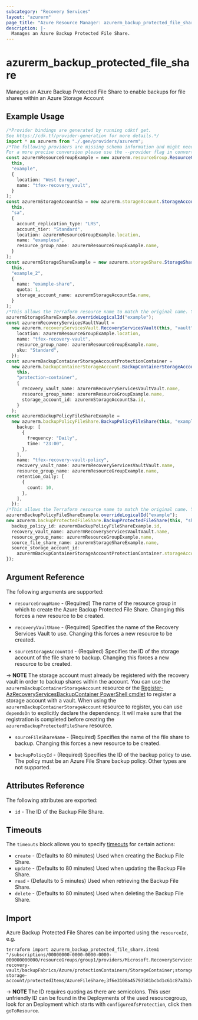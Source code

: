 ```yaml
---
subcategory: "Recovery Services"
layout: "azurerm"
page_title: "Azure Resource Manager: azurerm_backup_protected_file_share"
description: |-
  Manages an Azure Backup Protected File Share.
---
```


# azurerm\_backup\_protected\_file\_share

Manages an Azure Backup Protected File Share to enable backups for file shares within an Azure Storage Account

## Example Usage

```typescript
/*Provider bindings are generated by running cdktf get.
See https://cdk.tf/provider-generation for more details.*/
import * as azurerm from "./.gen/providers/azurerm";
/*The following providers are missing schema information and might need manual adjustments to synthesize correctly: azurerm.
For a more precise conversion please use the --provider flag in convert.*/
const azurermResourceGroupExample = new azurerm.resourceGroup.ResourceGroup(
  this,
  "example",
  {
    location: "West Europe",
    name: "tfex-recovery_vault",
  }
);
const azurermStorageAccountSa = new azurerm.storageAccount.StorageAccount(
  this,
  "sa",
  {
    account_replication_type: "LRS",
    account_tier: "Standard",
    location: azurermResourceGroupExample.location,
    name: "examplesa",
    resource_group_name: azurermResourceGroupExample.name,
  }
);
const azurermStorageShareExample = new azurerm.storageShare.StorageShare(
  this,
  "example_2",
  {
    name: "example-share",
    quota: 1,
    storage_account_name: azurermStorageAccountSa.name,
  }
);
/*This allows the Terraform resource name to match the original name. You can remove the call if you don't need them to match.*/
azurermStorageShareExample.overrideLogicalId("example");
const azurermRecoveryServicesVaultVault =
  new azurerm.recoveryServicesVault.RecoveryServicesVault(this, "vault", {
    location: azurermResourceGroupExample.location,
    name: "tfex-recovery-vault",
    resource_group_name: azurermResourceGroupExample.name,
    sku: "Standard",
  });
const azurermBackupContainerStorageAccountProtectionContainer =
  new azurerm.backupContainerStorageAccount.BackupContainerStorageAccount(
    this,
    "protection-container",
    {
      recovery_vault_name: azurermRecoveryServicesVaultVault.name,
      resource_group_name: azurermResourceGroupExample.name,
      storage_account_id: azurermStorageAccountSa.id,
    }
  );
const azurermBackupPolicyFileShareExample =
  new azurerm.backupPolicyFileShare.BackupPolicyFileShare(this, "example_5", {
    backup: [
      {
        frequency: "Daily",
        time: "23:00",
      },
    ],
    name: "tfex-recovery-vault-policy",
    recovery_vault_name: azurermRecoveryServicesVaultVault.name,
    resource_group_name: azurermResourceGroupExample.name,
    retention_daily: [
      {
        count: 10,
      },
    ],
  });
/*This allows the Terraform resource name to match the original name. You can remove the call if you don't need them to match.*/
azurermBackupPolicyFileShareExample.overrideLogicalId("example");
new azurerm.backupProtectedFileShare.BackupProtectedFileShare(this, "share1", {
  backup_policy_id: azurermBackupPolicyFileShareExample.id,
  recovery_vault_name: azurermRecoveryServicesVaultVault.name,
  resource_group_name: azurermResourceGroupExample.name,
  source_file_share_name: azurermStorageShareExample.name,
  source_storage_account_id:
    azurermBackupContainerStorageAccountProtectionContainer.storageAccountId,
});

```

## Argument Reference

The following arguments are supported:

*   `resourceGroupName` - (Required) The name of the resource group in which to create the Azure Backup Protected File Share. Changing this forces a new resource to be created.

*   `recoveryVaultName` - (Required) Specifies the name of the Recovery Services Vault to use. Changing this forces a new resource to be created.

*   `sourceStorageAccountId` - (Required) Specifies the ID of the storage account of the file share to backup. Changing this forces a new resource to be created.

\-> **NOTE** The storage account must already be registered with the recovery vault in order to backup shares within the account. You can use the `azurermBackupContainerStorageAccount` resource or the [Register-AzRecoveryServicesBackupContainer PowerShell cmdlet](https://docs.microsoft.com/powershell/module/az.recoveryservices/register-azrecoveryservicesbackupcontainer?view=azps-3.2.0) to register a storage account with a vault. When using the `azurermBackupContainerStorageAccount` resource to register, you can use `dependsOn` to explicitly declare the dependency. It will make sure that the registration is completed before creating the `azurermBackupProtectedFileShare` resource.

*   `sourceFileShareName` - (Required) Specifies the name of the file share to backup. Changing this forces a new resource to be created.

*   `backupPolicyId` - (Required) Specifies the ID of the backup policy to use. The policy must be an Azure File Share backup policy. Other types are not supported.

## Attributes Reference

The following attributes are exported:

* `id` - The ID of the Backup File Share.

## Timeouts

The `timeouts` block allows you to specify [timeouts](https://www.terraform.io/language/resources/syntax#operation-timeouts) for certain actions:

* `create` - (Defaults to 80 minutes) Used when creating the Backup File Share.
* `update` - (Defaults to 80 minutes) Used when updating the Backup File Share.
* `read` - (Defaults to 5 minutes) Used when retrieving the Backup File Share.
* `delete` - (Defaults to 80 minutes) Used when deleting the Backup File Share.

## Import

Azure Backup Protected File Shares can be imported using the `resourceId`, e.g.

```shell
terraform import azurerm_backup_protected_file_share.item1 "/subscriptions/00000000-0000-0000-0000-000000000000/resourceGroups/group1/providers/Microsoft.RecoveryServices/vaults/example-recovery-vault/backupFabrics/Azure/protectionContainers/StorageContainer;storage;group2;example-storage-account/protectedItems/AzureFileShare;3f6e3108a45793581bcbd1c61c87a3b2ceeb4ff4bc02a95ce9d1022b23722935"
```

\-> **NOTE** The ID requires quoting as there are semicolons. This user unfriendly ID can be found in the Deployments of the used resourcegroup, look for an Deployment which starts with `configureAfsProtection`, click then `goToResource`.
